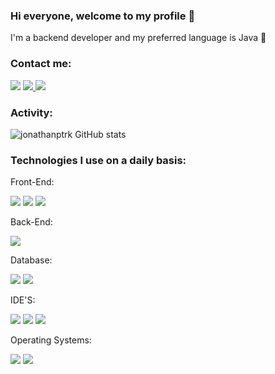 ### Hi everyone, welcome to my profile 👋

I'm a backend developer and my preferred language is Java 🤌

### Contact me:

<a href="https://mailto:jonathanptrk18@gmail.com"><img src="https://img.shields.io/badge/Gmail-D14836?style=for-the-badge&logo=gmail&logoColor=white" /></a>
<a href="https://api.whatsapp.com/send?phone=5531973398362&text=Entrar%20em%20contato%20com%20Jonathan"><img src="https://img.shields.io/badge/WhatsApp-25D366?style=for-the-badge&logo=whatsapp&logoColor=white"/> </a><a href="https://www.instagram.com/jonathanptrk_/"><img src="https://img.shields.io/badge/Instagram-E4405F?style=for-the-badge&logo=instagram&logoColor=white" /></a>

### Activity:
![jonathanptrk GitHub stats](https://github-readme-stats.vercel.app/api?username=jonathanptrk&show_icons=true&theme=radical)

### Technologies I use on a daily basis:

Front-End:

<img src="https://img.shields.io/badge/HTML5-E34F26?style=for-the-badge&logo=html5&logoColor=white" /> <img src="https://img.shields.io/badge/CSS3-1572B6?style=for-the-badge&logo=css3&logoColor=white" /> <img src="https://img.shields.io/badge/JavaScript-323330?style=for-the-badge&logo=javascript&logoColor=F7DF1E" />

Back-End:

<img src="https://img.shields.io/badge/java-%23ED8B00.svg?style=for-the-badge&logo=java&logoColor=white" /> 

Database: 

<img src="https://img.shields.io/badge/MySQL-005C84?style=for-the-badge&logo=mysql&logoColor=white" /> <img src="https://img.shields.io/badge/PostgreSQL-316192?style=for-the-badge&logo=postgresql&logoColor=white"/>

IDE'S:

<img src="https://img.shields.io/badge/IntelliJ_IDEA-000000.svg?style=for-the-badge&logo=intellij-idea&logoColor=white" /> <img src="https://img.shields.io/badge/Eclipse-2C2255?style=for-the-badge&logo=eclipse&logoColor=white" /> <img src="https://img.shields.io/badge/Visual_Studio-5C2D91?style=for-the-badge&logo=visual%20studio&logoColor=white" /> 

Operating Systems:

<img src="https://img.shields.io/badge/mac%20os-000000?style=for-the-badge&logo=apple&logoColor=white" /> <img src="https://img.shields.io/badge/Windows-0078D6?style=for-the-badge&logo=windows&logoColor=white"/> 












